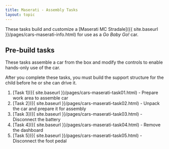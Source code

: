 ```yaml
---
title: Maserati - Assembly Tasks
layout: topic
---
```


These tasks build and customize a [Maserati MC Stradale]({{ site.baseurl }}/pages/cars-maserati-info.html) for use as a _Go Baby Go!_ car.

## Pre-build tasks

These tasks assemble a car from the box and modify the controls to enable hands-only use of the car. 

After you complete these tasks, you must build the support structure for the child before he or she can drive it.

1. [Task 1]({{ site.baseurl }}/pages/cars-maserati-task01.html) - Prepare work area to assemble car
1. [Task 2]({{ site.baseurl }}/pages/cars-maserati-task02.html) - Unpack the car and prepare it for assembly
1. [Task 3]({{ site.baseurl }}/pages/cars-maserati-task03.html) - Disconnect the battery
1. [Task 4]({{ site.baseurl }}/pages/cars-maserati-task04.html) - Remove the dashboard
1. [Task 5]({{ site.baseurl }}/pages/cars-maserati-task05.html) - Disconnect the foot pedal
